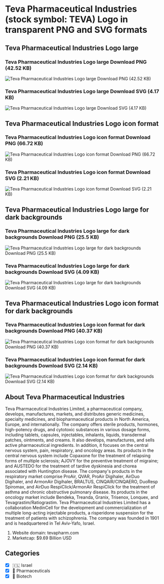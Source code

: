 # Teva Pharmaceutical Industries (stock symbol: TEVA) Logo in transparent PNG and SVG formats

## Teva Pharmaceutical Industries Logo large

### Teva Pharmaceutical Industries Logo large Download PNG (42.52 KB)

![Teva Pharmaceutical Industries Logo large Download PNG (42.52 KB)](/img/orig/TEVA_BIG-63559f4b.png)

### Teva Pharmaceutical Industries Logo large Download SVG (4.17 KB)

![Teva Pharmaceutical Industries Logo large Download SVG (4.17 KB)](/img/orig/TEVA_BIG-3291b954.svg)

## Teva Pharmaceutical Industries Logo icon format

### Teva Pharmaceutical Industries Logo icon format Download PNG (66.72 KB)

![Teva Pharmaceutical Industries Logo icon format Download PNG (66.72 KB)](/img/orig/TEVA-47daeb70.png)

### Teva Pharmaceutical Industries Logo icon format Download SVG (2.21 KB)

![Teva Pharmaceutical Industries Logo icon format Download SVG (2.21 KB)](/img/orig/TEVA-75b5bac0.svg)

## Teva Pharmaceutical Industries Logo large for dark backgrounds

### Teva Pharmaceutical Industries Logo large for dark backgrounds Download PNG (25.5 KB)

![Teva Pharmaceutical Industries Logo large for dark backgrounds Download PNG (25.5 KB)](/img/orig/TEVA_BIG.D-79fadcc2.png)

### Teva Pharmaceutical Industries Logo large for dark backgrounds Download SVG (4.09 KB)

![Teva Pharmaceutical Industries Logo large for dark backgrounds Download SVG (4.09 KB)](/img/orig/TEVA_BIG.D-f344dcb7.svg)

## Teva Pharmaceutical Industries Logo icon format for dark backgrounds

### Teva Pharmaceutical Industries Logo icon format for dark backgrounds Download PNG (40.37 KB)

![Teva Pharmaceutical Industries Logo icon format for dark backgrounds Download PNG (40.37 KB)](/img/orig/TEVA.D-146909fd.png)

### Teva Pharmaceutical Industries Logo icon format for dark backgrounds Download SVG (2.14 KB)

![Teva Pharmaceutical Industries Logo icon format for dark backgrounds Download SVG (2.14 KB)](/img/orig/TEVA.D-c7adecf5.svg)

## About Teva Pharmaceutical Industries

Teva Pharmaceutical Industries Limited, a pharmaceutical company, develops, manufactures, markets, and distributes generic medicines, specialty medicines, and biopharmaceutical products in North America, Europe, and internationally. The company offers sterile products, hormones, high-potency drugs, and cytotoxic substances in various dosage forms, including tablets, capsules, injectables, inhalants, liquids, transdermal patches, ointments, and creams. It also develops, manufactures, and sells active pharmaceutical ingredients. In addition, it focuses on the central nervous system, pain, respiratory, and oncology areas. Its products in the central nervous system include Copaxone for the treatment of relapsing forms of multiple sclerosis; AJOVY for the preventive treatment of migraine; and AUSTEDO for the treatment of tardive dyskinesia and chorea associated with Huntington disease. The company's products in the respiratory market comprise ProAir, QVAR, ProAir Digihaler, AirDuo Digihaler, and ArmonAir Digihaler, BRALTUS, CINQAIR/CINQAERO, DuoResp Spiromax, and AirDuo RespiClick/ArmonAir RespiClick for the treatment of asthma and chronic obstructive pulmonary disease. Its products in the oncology market include Bendeka, Treanda, Granix, Trisenox, Lonquex, and Tevagrastim/Ratiograstim. Teva Pharmaceutical Industries Limited has a collaboration MedinCell for the development and commercialization of multiple long-acting injectable products, a risperidone suspension for the treatment of patients with schizophrenia. The company was founded in 1901 and is headquartered in Tel Aviv-Yafo, Israel.

1. Website domain: tevapharm.com
2. Marketcap: $9.69 Billion USD


## Categories
- [x] 🇮🇱 Israel
- [x] 💊 Pharmaceuticals
- [x] 🧬 Biotech
